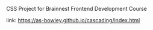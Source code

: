 CSS Project for Brainnest Frontend Development Course

link: https://as-bowley.github.io/cascading/index.html
